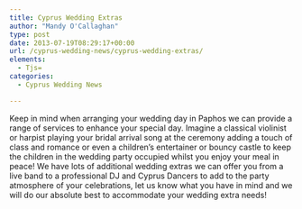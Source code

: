 ```yaml
---
title: Cyprus Wedding Extras
author: "Mandy O'Callaghan"
type: post
date: 2013-07-19T08:29:17+00:00
url: /cyprus-wedding-news/cyprus-wedding-extras/
elements:
  - Tjs=
categories:
  - Cyprus Wedding News

---
```

Keep in mind when arranging your wedding day in Paphos we can provide a range of services to enhance your special day. Imagine a classical violinist or harpist playing your bridal arrival song at the ceremony adding a touch of class and romance or even a children&#8217;s entertainer or bouncy castle to keep the children in the wedding party occupied whilst you enjoy your meal in peace! We have lots of additional wedding extras we can offer you from a live band to a professional DJ and Cyprus Dancers to add to the party atmosphere of your celebrations, let us know what you have in mind and we will do our absolute best to accommodate your wedding extra needs!